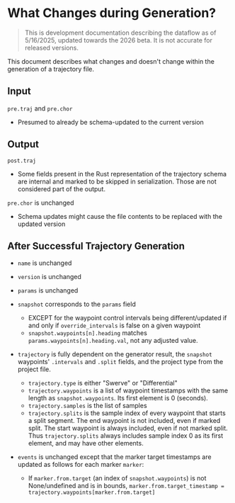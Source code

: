 # What Changes during Generation?

> This is development documentation describing the dataflow as of 5/16/2025, updated towards the 2026 beta. It is not accurate for released versions.

This document describes what changes and doesn't change within the generation of a trajectory file.
## Input
`pre.traj` and `pre.chor`
* Presumed to already be schema-updated to the current version

## Output
`post.traj`
* Some fields present in the Rust representation of the trajectory schema are internal and marked to be skipped in serialization. Those are not considered part of the output.

`pre.chor` is unchanged
* Schema updates might cause the file contents to be replaced with the updated version

## After Successful Trajectory Generation
* `name` is unchanged
* `version` is unchanged
* `params` is unchanged
* `snapshot` corresponds to the `params` field
  * EXCEPT for the waypoint control intervals being different/updated if and only if `override_intervals` is false on a given waypoint
  * `snapshot.waypoints[n].heading` matches `params.waypoints[n].heading.val`, not any adjusted value.
* `trajectory` is fully dependent on the generator result, the `snapshot` waypoints' `.intervals` and `.split` fields, and the project type from the project file.
  * `trajectory.type` is either "Swerve" or "Differential"
  * `trajectory.waypoints` is a list of waypoint timestamps with the same length as `snapshot.waypoints`. Its first element is 0 (seconds).
  * `trajectory.samples` is the list of samples
  * `trajectory.splits` is the sample index of every waypoint that starts a split segment. The end waypoint is not included, even if marked split. The start waypoint is always included, even if not marked split. Thus `trajectory.splits` always includes sample index 0 as its first element, and may have other elements.

* `events` is unchanged except that the marker target timestamps are updated as follows for each marker `marker`:
  * If `marker.from.target` (an index of `snapshot.waypoints`) is not None/undefined and is in bounds, `marker.from.target_timestamp = trajectory.waypoints[marker.from.target]`
